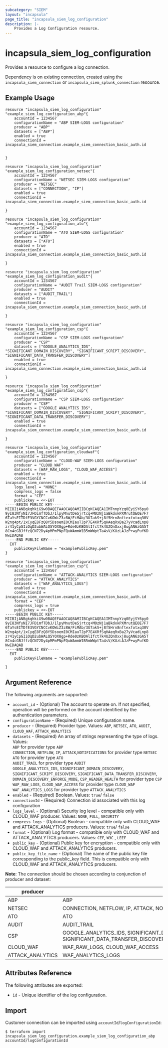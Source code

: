 ```yaml
---
subcategory: "SIEM"
layout: "incapsula"
page_title: "incapsula_siem_log_configuration"
description: |- 
    Provides a Log Configuration resource.
---
```


# incapsula_siem_log_configuration

Provides a resource to configure a log connection.

Dependency is on existing connection, created using the `incapsula_siem_connection` or `incapsula_siem_splunk_connection` resource.

## Example Usage

```hcl
resource "incapsula_siem_log_configuration" "example_siem_log_configuration_abp"{
    accountId = 1234567
  	configurationName = "ABP SIEM-LOGS configuration"
  	producer = "ABP"
	datasets = ["ABP"]
  	enabled = true
  	connectionId = incapsula_siem_connection.example_siem_connection_basic_auth.id
  

}

resource "incapsula_siem_log_configuration" "example_siem_log_configuration_netsec"{
    accountId = 1234567
  	configurationName = "NETSEC SIEM-LOGS configuration"
  	producer = "NETSEC"
	datasets = ["CONNECTION", "IP"]
  	enabled = true
  	connectionId = incapsula_siem_connection.example_siem_connection_basic_auth.id

}

resource "incapsula_siem_log_configuration" "example_siem_log_configuration_ato"{
    accountId = 1234567
  	configurationName = "ATO SIEM-LOGS configuration"
  	producer = "ATO"
	datasets = ["ATO"]
  	enabled = true
  	connectionId = incapsula_siem_connection.example_siem_connection_basic_auth.id

}

resource "incapsula_siem_log_configuration" "example_siem_log_configuration_audit"{
    accountId = 1234567
  	configurationName = "AUDIT Trail SIEM-LOGS configuration"
  	producer = "AUDIT"
	datasets = ["AUDIT_TRAIL"]
  	enabled = true
  	connectionId = incapsula_siem_connection.example_siem_connection_basic_auth.id

}

resource "incapsula_siem_log_configuration" "example_siem_log_configuration_csp"{
    accountId = 1234567
  	configurationName = "CSP SIEM-LOGS configuration"
  	producer = "CSP"
	datasets = ["GOOGLE_ANALYTICS_IDS", "SIGNIFICANT_DOMAIN_DISCOVERY", "SIGNIFICANT_SCRIPT_DISCOVERY", "SIGNIFICANT_DATA_TRANSFER_DISCOVERY"]
  	enabled = true
  	connectionId = incapsula_siem_connection.example_siem_connection_basic_auth.id

}

resource "incapsula_siem_log_configuration" "example_siem_log_configuration_csp"{
    accountId = 1234567
  	configurationName = "CSP SIEM-LOGS configuration"
  	producer = "CSP"
	datasets = ["GOOGLE_ANALYTICS_IDS", "SIGNIFICANT_DOMAIN_DISCOVERY", "SIGNIFICANT_SCRIPT_DISCOVERY", "SIGNIFICANT_DATA_TRANSFER_DISCOVERY"]
  	enabled = true
  	connectionId = incapsula_siem_connection.example_siem_connection_basic_auth.id

}

resource "incapsula_siem_log_configuration" "example_siem_log_configuration_cloudwaf"{
    accountId = 1234567
  	configurationName = "CLOUD-WAF SIEM-LOGS configuration"
  	producer = "CLOUD_WAF"
	datasets = [WAF_RAW_LOGS", "CLOUD_WAF_ACCESS"]
  	enabled = true
  	connectionId = incapsula_siem_connection.example_siem_connection_basic_auth.id
  	logs_level = "NONE"
  	compress_logs = false
  	format = "CEF"
  	publickey = <<-EOT
-----BEGIN PUBLIC KEY-----
MIIBIjANBgkqhkiG9w0BAQEFAAOCAQ8AMIIBCgKCAQEA1IMTnnpYzq0EyjSY6py0
9yI83NfyNI7JFDimfTDbJ/1lpyMnutDeSjrtcq+M0zNj1aBkdxkPXMrutQEOE7F7
6TaYsEITDfE3VGYCNCCvKOWiZ3z8W/FiMAb/3U7akS+j8f5Hrn8nftexfotxq30V
W2ng4pt/1xCyqE8FzQ8Y5DsoemI0CMIauTJpP7E4XRfSqHAeqRxBa27yVcadLnp8
zr41yCpGIiOqD2ubWALQSYOX8gp+Rde0zKBOAlIfct7k4UZQnOxxj8ugAN6zGA5T
8Cn4cGBJffzQCN72Dy4pMPmPNpFQuWAmmW1B5mWWptTa4sV/KUzLAJzP+wyPufKD
NwIDAQAB
-----END PUBLIC KEY-----
  EOT
  	publicKeyFileName = "examplePublicKey.pem"
}

resource "incapsula_siem_log_configuration" "example_siem_log_configuration_csp"{
    accountId = 1234567
  	configurationName = "ATTACK-ANALYTICS SIEM-LOGS configuration"
  	producer = "ATTACK_ANALYTICS"
	datasets = ["WAF_ANALYTICS_LOGS"]
  	enabled = true
  	connectionId = incapsula_siem_connection.example_siem_connection_basic_auth.id
   	format = "CEF"
   	compress_logs = true
    publickey = <<-EOT
-----BEGIN PUBLIC KEY-----
MIIBIjANBgkqhkiG9w0BAQEFAAOCAQ8AMIIBCgKCAQEA1IMTnnpYzq0EyjSY6py0
9yI83NfyNI7JFDimfTDbJ/1lpyMnutDeSjrtcq+M0zNj1aBkdxkPXMrutQEOE7F7
6TaYsEITDfE3VGYCNCCvKOWiZ3z8W/FiMAb/3U7akS+j8f5Hrn8nftexfotxq30V
W2ng4pt/1xCyqE8FzQ8Y5DsoemI0CMIauTJpP7E4XRfSqHAeqRxBa27yVcadLnp8
zr41yCpGIiOqD2ubWALQSYOX8gp+Rde0zKBOAlIfct7k4UZQnOxxj8ugAN6zGA5T
8Cn4cGBJffzQCN72Dy4pMPmPNpFQuWAmmW1B5mWWptTa4sV/KUzLAJzP+wyPufKD
NwIDAQAB
-----END PUBLIC KEY-----
  EOT
  	publicKeyFileName = "examplePublicKey.pem"

}

```

## Argument Reference

The following arguments are supported:
* `account_id` - (Optional) The account to operate on. If not specified, operation will be performed on the account identified by the authentication parameters.
* `configurationName` - (Required) Unique configuration name.
* `producer` - (Required) Provider type. Values: `ABP`, `NETSEC`, `ATO`, `AUDIT`, `CLOUD_WAF`, `ATTACK_ANALYTICS`
* `datasets` - (Required) An array of strings representing the type of logs. Values:<br /> `ABP` for provider type `ABP`<br /> `CONNECTION`, `NETFLOW`, `IP`, `ATTACK`,`NOTIFICATIONS` for provider type `NETSEC`<br /> `ATO` for provider type `ATO`<br /> `AUDIT_TRAIL` for provider type `AUDIT` <br /> `GOOGLE_ANALYTICS_IDS`, `SIGNIFICANT_DOMAIN_DISCOVERY`, `SIGNIFICANT_SCRIPT_DISCOVERY`, `SIGNIFICANT_DATA_TRANSFER_DISCOVERY`, `DOMAIN_DISCOVERY_ENFORCE_MODE`, `CSP_HEADER_HEALTH` for provider type `CSP`<br /> `WAF_RAW_LOGS`, `CLOUD_WAF_ACCESS` for provider type `CLOUD_WAF` <br /> `WAF_ANALYTICS_LOGS` for provider type `ATTACK_ANALYTICS`
* `enabled`  - (Required) Boolean. Values: `true`/ `false`
* `connectionId` - (Required) Connection id associated with this log configuration
* `logs_level` - (Optional) Security log level - compatible only with CLOUD_WAF producer. Values: `NONE`, `FULL`, `SECURITY`
* `compress_logs` - (Optional) Boolean - compatible only with CLOUD_WAF and ATTACK_ANALYTICS producers. Values: `true`/ `false`
* `format` - (Optional) Log format - compatible only with CLOUD_WAF and ATTACK_ANALYTICS producers. Values: `CEF`, `W3C` , `LEEF`
* `public_key` - (Optional) Public key for encryption - compatible only with CLOUD_WAF and ATTACK_ANALYTICS producers.
* `public_key_file_name` - (Optional) The name of the public key file corresponding to the public_key field. This is compatible only with CLOUD_WAF and ATTACK_ANALYTICS producers.

**Note**: The connection should be chosen according to conjunction of producer and dataset:

| producer         | datasets                                                                                                                                                              |
|------------------|-----------------------------------------------------------------------------------------------------------------------------------------------------------------------|
| ABP              | ABP                                                                                                                                                                   |
| NETSEC           | CONNECTION, NETFLOW, IP, ATTACK, NOTIFICATIONS                                                                                                                        |
| ATO              | ATO                                                                                                                                                                   |
| AUDIT            | AUDIT_TRAIL                                                                                                                                                           |
| CSP              | GOOGLE_ANALYTICS_IDS, SIGNIFICANT_DOMAIN_DISCOVERY, SIGNIFICANT_SCRIPT_DISCOVERY, SIGNIFICANT_DATA_TRANSFER_DISCOVERY,DOMAIN_DISCOVERY_ENFORCE_MODE,CSP_HEADER_HEALTH |
| CLOUD_WAF        | WAF_RAW_LOGS, CLOUD_WAF_ACCESS                                                                                                                                        |
| ATTACK_ANALYTICS | WAF_ANALYTICS_LOGS                                                                                                                                                    |


## Attributes Reference

The following attributes are exported:

* `id` - Unique identifier of the log configuration.

## Import

Customer connection can be imported using `accountId`/`logConfigurationId`:

```
$ terraform import incapsula_siem_log_configuration.example_siem_log_configuration_abp accountId/logConfigurationId
```
